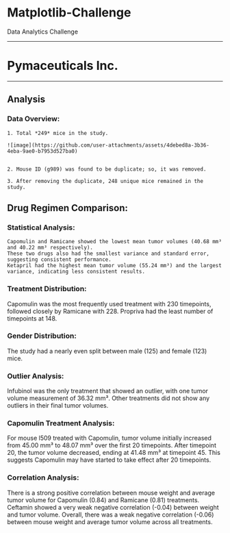 # Matplotlib-Challenge
Data Analytics Challenge
_____________________________________
# Pymaceuticals Inc.
---

## Analysis

### Data Overview:

    1. Total *249* mice in the study.

    ![image](https://github.com/user-attachments/assets/4debed8a-3b36-4eba-9ae0-b7953d527ba0)


    2. Mouse ID (g989) was found to be duplicate; so, it was removed.
    
    3. After removing the duplicate, 248 unique mice remained in the study.

    

## Drug Regimen Comparison:

### Statistical Analysis:

    Capomulin and Ramicane showed the lowest mean tumor volumes (40.68 mm³ and 40.22 mm³ respectively).
    These two drugs also had the smallest variance and standard error, suggesting consistent performance.
    Ketapril had the highest mean tumor volume (55.24 mm³) and the largest variance, indicating less consistent results.

### Treatment Distribution:

Capomulin was the most frequently used treatment with 230 timepoints, followed closely by Ramicane with 228.
Propriva had the least number of timepoints at 148.

### Gender Distribution:
The study had a nearly even split between male (125) and female (123) mice.

### Outlier Analysis:

Infubinol was the only treatment that showed an outlier, with one tumor volume measurement of 36.32 mm³.
Other treatments did not show any outliers in their final tumor volumes.

### Capomulin Treatment Analysis:
For mouse l509 treated with Capomulin, tumor volume initially increased from 45.00 mm³ to 48.07 mm³ over the first 20 timepoints.
After timepoint 20, the tumor volume decreased, ending at 41.48 mm³ at timepoint 45.
This suggests Capomulin may have started to take effect after 20 timepoints.

### Correlation Analysis:
There is a strong positive correlation between mouse weight and average tumor volume for Capomulin (0.84) and Ramicane (0.81) treatments.
Ceftamin showed a very weak negative correlation (-0.04) between weight and tumor volume.
Overall, there was a weak negative correlation (-0.06) between mouse weight and average tumor volume across all treatments.
